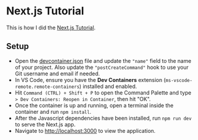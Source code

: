 # Next.js Tutorial

This is how I did the [Next.js Tutorial](https://nextjs.org/learn/foundations/from-react-to-nextjs/getting-started-with-nextjs).

## Setup
- Open the [devcontainer.json](./.devcontainer/devcontainer.json) file and update the `"name"` field to the name of your project. Also update the `"postCreateCommand"` hook to use your Git username and email if needed.
- In VS Code, ensure you have the **Dev Containers** extension (`ms-vscode-remote.remote-containers`) installed and enabled.
- Hit `Command (CTRL) + Shift + P` to open the Command Palette and type `> Dev Containers: Reopen in Container`, then hit "OK".
- Once the container is up and running, open a terminal inside the container and run `npm install`.
- After the Javascript dependencies have been installed, run `npm run dev` to serve the Next.js app.
- Navigate to [http://localhost:3000](http://127.0.0.1:3000) to view the application.
